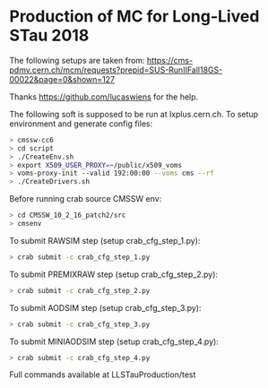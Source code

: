 
# Production of MC for Long-Lived STau 2018

The following setups are taken from:
https://cms-pdmv.cern.ch/mcm/requests?prepid=SUS-RunIIFall18GS-00022&page=0&shown=127

Thanks https://github.com/lucaswiens for the help.

The following soft is supposed to be run at lxplus.cern.ch. To setup environment and generate config files:
```sh
> cmssw-cc6
> cd script
> ./CreateEnv.sh
> export X509_USER_PROXY=~/public/x509_voms
> voms-proxy-init --valid 192:00:00 --voms cms --rf
> ./CreateDrivers.sh
```

Before running crab source CMSSW env:
```sh
> cd CMSSW_10_2_16_patch2/src
> cmsenv
```

To submit RAWSIM step (setup crab_cfg_step_1.py):
```sh
> crab submit -c crab_cfg_step_1.py
```

To submit PREMIXRAW step (setup crab_cfg_step_2.py):
```sh
> crab submit -c crab_cfg_step_2.py
```

To submit AODSIM step (setup crab_cfg_step_3.py):
```sh
> crab submit -c crab_cfg_step_3.py
```

To submit MINIAODSIM step (setup crab_cfg_step_4.py):
```sh
> crab submit -c crab_cfg_step_4.py
```

Full commands available at LLSTauProduction/test
